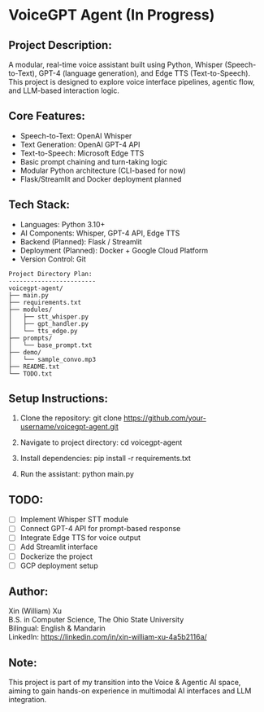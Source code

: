 # VoiceGPT Agent (In Progress)

Project Description:
---------------------
A modular, real-time voice assistant built using Python, Whisper (Speech-to-Text), GPT-4 (language generation), and Edge TTS (Text-to-Speech). This project is designed to explore voice interface pipelines, agentic flow, and LLM-based interaction logic.

Core Features:
--------------
- Speech-to-Text: OpenAI Whisper
- Text Generation: OpenAI GPT-4 API
- Text-to-Speech: Microsoft Edge TTS
- Basic prompt chaining and turn-taking logic
- Modular Python architecture (CLI-based for now)
- Flask/Streamlit and Docker deployment planned

Tech Stack:
-----------
- Languages: Python 3.10+
- AI Components: Whisper, GPT-4 API, Edge TTS
- Backend (Planned): Flask / Streamlit
- Deployment (Planned): Docker + Google Cloud Platform
- Version Control: Git

```
Project Directory Plan:
------------------------
voicegpt-agent/
├── main.py
├── requirements.txt
├── modules/
│   ├── stt_whisper.py
│   ├── gpt_handler.py
│   └── tts_edge.py
├── prompts/
│   └── base_prompt.txt
├── demo/
│   └── sample_convo.mp3
├── README.txt
└── TODO.txt

```

Setup Instructions:
-------------------
1. Clone the repository:
   git clone https://github.com/your-username/voicegpt-agent.git

2. Navigate to project directory:
   cd voicegpt-agent

3. Install dependencies:
   pip install -r requirements.txt

4. Run the assistant:
   python main.py

TODO:
-----
- [ ] Implement Whisper STT module
- [ ] Connect GPT-4 API for prompt-based response
- [ ] Integrate Edge TTS for voice output
- [ ] Add Streamlit interface
- [ ] Dockerize the project
- [ ] GCP deployment setup

Author:
-------
Xin (William) Xu  
B.S. in Computer Science, The Ohio State University  
Bilingual: English & Mandarin  
LinkedIn: https://linkedin.com/in/xin-william-xu-4a5b2116a/

Note:
-----
This project is part of my transition into the Voice & Agentic AI space, aiming to gain hands-on experience in multimodal AI interfaces and LLM integration.
